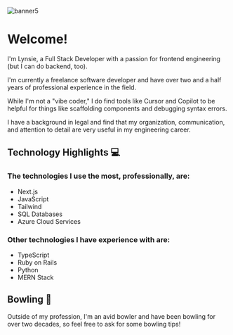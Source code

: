 ![banner5](https://github.com/Lynsiearagon/Lynsiearagon/assets/105447582/e38d7f1b-0e7a-4528-817d-9181424b4b84)


# Welcome! 

I'm Lynsie, a Full Stack Developer with a passion for frontend engineering (but I can do backend, too). 

I'm currently a freelance software developer and have over two and a half years of professional experience in the field. 

While I'm not a "vibe coder," I do find tools like Cursor and Copilot to be helpful for things like scaffolding components and debugging syntax errors. 

I have a background in legal and find that my organization, communication, and attention to detail are very useful in my engineering career.

## Technology Highlights 💻
### The technologies I use the most, professionally, are:
- Next.js
- JavaScript
- Tailwind
- SQL Databases
- Azure Cloud Services

### Other technologies I have experience with are:

- TypeScript
- Ruby on Rails
- Python
- MERN Stack

## Bowling 🎳
Outside of my profession, I'm an avid bowler and have been bowling for over two decades, so feel free to ask for some bowling tips!

<!--
**Lynsiearagon/Lynsiearagon** is a ✨ _special_ ✨ repository because its `README.md` (this file) appears on your GitHub profile.

Here are some ideas to get you started:

- 🔭 I’m currently working on ...
- 🌱 I’m currently learning ...
- 👯 I’m looking to collaborate on ...
- 🤔 I’m looking for help with ...
- 💬 Ask me about ...
- 📫 How to reach me: ...
- 😄 Pronouns: ...
- ⚡ Fun fact: ...
-->
